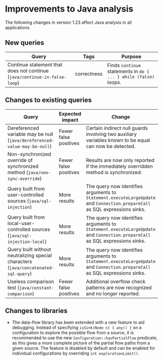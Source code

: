 # Improvements to Java analysis

The following changes in version 1.23 affect Java analysis in all applications.

## New queries

| **Query**                   | **Tags**  | **Purpose**                                                        |
|-----------------------------|-----------|--------------------------------------------------------------------|
| Continue statement that does not continue (`java/continue-in-false-loop`) | correctness | Finds `continue` statements in `do { ... } while (false)` loops. |

## Changes to existing queries

| **Query**                    | **Expected impact**    | **Change**                        |
|------------------------------|------------------------|-----------------------------------|
| Dereferenced variable may be null (`java/dereferenced-value-may-be-null`) | Fewer false positives | Certain indirect null guards involving two auxiliary variables known to be equal can now be detected. |
| Non-synchronized override of synchronized method (`java/non-sync-override`) | Fewer false positives | Results are now only reported if the immediately overridden method is synchronized. |
| Query built from user-controlled sources (`java/sql-injection`) | More results | The query now identifies arguments to `Statement.executeLargeUpdate` and `Connection.prepareCall` as SQL expressions sinks. |
| Query built from local-user-controlled sources (`java/sql-injection-local`) | More results | The query now identifies arguments to `Statement.executeLargeUpdate` and `Connection.prepareCall` as SQL expressions sinks. |
| Query built without neutralizing special characters (`java/concatenated-sql-query`) | More results | The query now identifies arguments to `Statement.executeLargeUpdate` and `Connection.prepareCall` as SQL expressions sinks. |
| Useless comparison test (`java/constant-comparison`) | Fewer false positives | Additional overflow check patterns are now recognized and no longer reported. |

## Changes to libraries

* The data-flow library has been extended with a new feature to aid debugging.
  Instead of specifying `isSink(Node n) { any() }` on a configuration to
  explore the possible flow from a source, it is recommended to use the new
  `Configuration::hasPartialFlow` predicate, as this gives a more complete
  picture of the partial flow paths from a given source. The feature is
  disabled by default and can be enabled for individual configurations by
  overriding `int explorationLimit()`.
